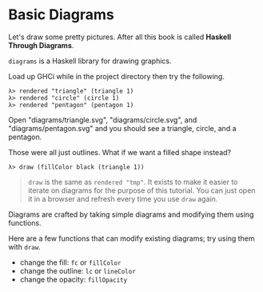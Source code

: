 # Basic Diagrams

Let's draw some pretty pictures. After all this book is called **Haskell Through
Diagrams**.

`diagrams` is a Haskell library for drawing graphics.

Load up GHCi while in the project directory then try the following.

```
λ> rendered "triangle" (triangle 1)
λ> rendered "circle" (circle 1)
λ> rendered "pentagon" (pentagon 1)
```

Open "diagrams/triangle.svg", "diagrams/circle.svg", and
"diagrams/pentagon.svg" and you should see a triangle, circle, and a pentagon.

Those were all just outlines. What if we want a filled shape instead?

```
λ> draw (fillColor black (triangle 1))
```

> `draw` is the same as `rendered "tmp"`. It exists to make it easier to iterate
> on diagrams for the purpose of this tutorial. You can just open it in a
> browser and refresh every time you use `draw` again.

Diagrams are crafted by taking simple diagrams and modifying them using
functions.

Here are a few functions that can modify existing diagrams; try using them with
`draw`.

- change the fill: `fc` or `fillColor`
- change the outline: `lc` or `lineColor`
- change the opacity: `fillOpacity`
